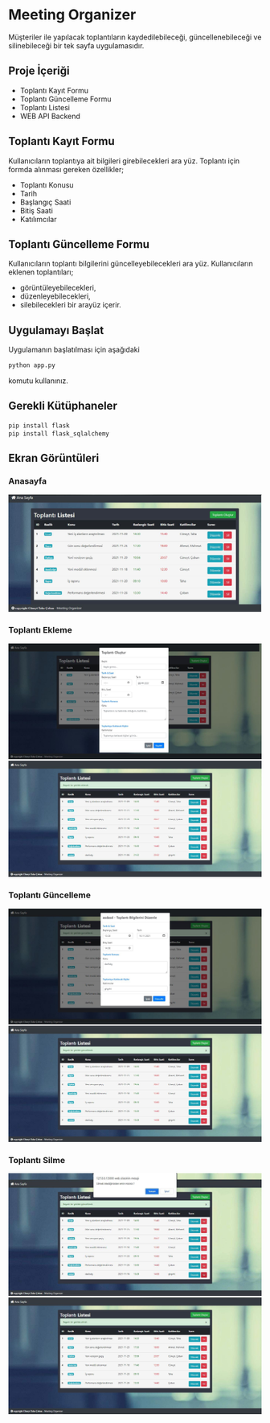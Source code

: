 # Meeting Organizer

Müşteriler ile yapılacak toplantıların kaydedilebileceği, güncellenebileceği ve silinebileceği bir tek sayfa uygulamasıdır.

## Proje İçeriği
* Toplantı Kayıt Formu
* Toplantı Güncelleme Formu
* Toplantı Listesi
* WEB API Backend

## Toplantı Kayıt Formu
Kullanıcıların toplantıya ait bilgileri girebilecekleri ara yüz. Toplantı için formda alınması gereken
özellikler;
* Toplantı Konusu
* Tarih
* Başlangıç Saati
* Bitiş Saati
* Katılımcılar

## Toplantı Güncelleme Formu
Kullanıcıların toplantı bilgilerini güncelleyebilecekleri ara yüz.
Kullanıcıların eklenen toplantıları;
* görüntüleyebilecekleri,
* düzenleyebilecekleri,
* silebilecekleri
bir arayüz içerir.


## Uygulamayı Başlat

Uygulamanın başlatılması için aşağıdaki

```bash
python app.py
```
komutu kullanınız.

## Gerekli Kütüphaneler

```
pip install flask
pip install flask_sqlalchemy
```
## Ekran Görüntüleri

### Anasayfa

![home](/static/home.JPG)

### Toplantı Ekleme 

![add](/static/add.JPG)
![add_message](/static/add_message.JPG)

### Toplantı Güncelleme 

![edit](/static/edit.JPG)
![edit_message](/static/edit_message.JPG)

### Toplantı Silme

![delete](/static/delete.jpg)
![delete_message](/static/delete_message.JPG)